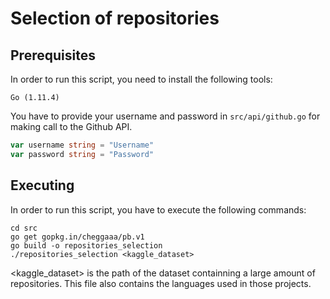 # Selection of repositories

## Prerequisites

In order to run this script, you need to install the following tools:

```
Go (1.11.4)
```

You have to provide your username and password in `src/api/github.go` for making call to the Github API.

```go
var username string = "Username"
var password string = "Password"
```

## Executing

In order to run this script, you have to execute the following commands:

```
cd src
go get gopkg.in/cheggaaa/pb.v1
go build -o repositories_selection
./repositories_selection <kaggle_dataset>
```

<kaggle_dataset> is the path of the dataset containning a large amount of repositories. This file also contains the languages used in those projects.
